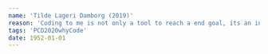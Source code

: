 ```yaml
---
name: 'Tilde Lageri Damborg (2019)'
reason: 'Coding to me is not only a tool to reach a end goal, its an inspiring, strict, rigid and sometimes very annoying co-designer'
tags: 'PCD2020whyCode'
date: 1952-01-01
---
```

